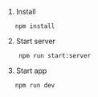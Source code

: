 1. Install

```shell
   npm install
```

2. Start server

```shell
   	npm run start:server
```

3. Start app

```shell
   npm run dev
```
